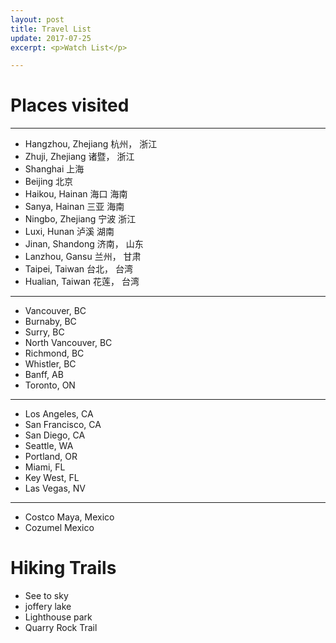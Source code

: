 ```yaml
---
layout: post
title: Travel List
update: 2017-07-25
excerpt: <p>Watch List</p>

---
```


# Places visited

---
* Hangzhou, Zhejiang 杭州， 浙江
* Zhuji, Zhejiang 诸暨， 浙江
* Shanghai 上海
* Beijing 北京
* Haikou, Hainan 海口 海南
* Sanya, Hainan 三亚 海南
* Ningbo, Zhejiang 宁波 浙江
* Luxi, Hunan 泸溪 湖南
* Jinan, Shandong 济南， 山东
* Lanzhou, Gansu 兰州， 甘肃
* Taipei, Taiwan 台北， 台湾
* Hualian, Taiwan 花莲， 台湾

---
* Vancouver, BC
* Burnaby, BC
* Surry, BC
* North Vancouver, BC
* Richmond, BC
* Whistler, BC
* Banff, AB
* Toronto, ON

---
* Los Angeles, CA
* San Francisco, CA
* San Diego, CA
* Seattle, WA
* Portland, OR
* Miami, FL
* Key West, FL
* Las Vegas, NV

---
* Costco Maya, Mexico
* Cozumel Mexico

# Hiking Trails

* See to sky
* joffery lake
* Lighthouse park
* Quarry Rock Trail